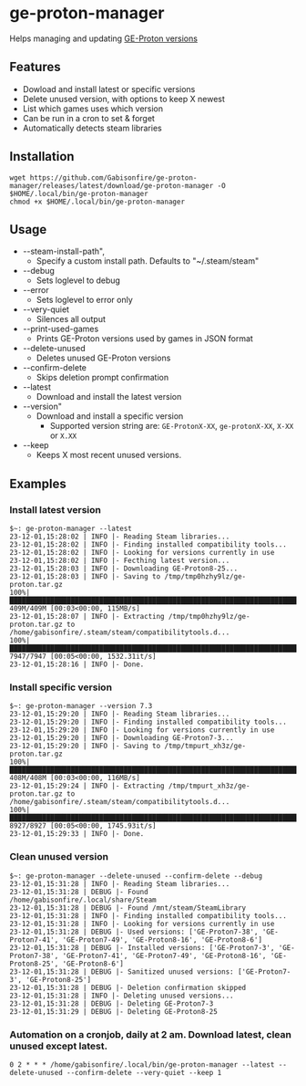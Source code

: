 # ge-proton-manager

Helps managing and updating [GE-Proton versions](https://github.com/GloriousEggroll/proton-ge-custom)

## Features

- Dowload and install latest or specific versions
- Delete unused version, with options to keep X newest
- List which games uses which version
- Can be run in a cron to set & forget
- Automatically detects steam libraries

## Installation
```
wget https://github.com/Gabisonfire/ge-proton-manager/releases/latest/download/ge-proton-manager -O $HOME/.local/bin/ge-proton-manager
chmod +x $HOME/.local/bin/ge-proton-manager
```

## Usage
- --steam-install-path", 
  - Specify a custom install path. Defaults to \"~/.steam/steam\"
- --debug
  - Sets loglevel to debug
- --error
  - Sets loglevel to error only
- --very-quiet
  - Silences all output
- --print-used-games
  - Prints GE-Proton versions used by games in JSON format
- --delete-unused
  - Deletes unused GE-Proton versions
- --confirm-delete
  - Skips deletion prompt confirmation
- --latest
  - Download and install the latest version
- --version"
  - Download and install a specific version
    - Supported version string are: `GE-ProtonX-XX`, `ge-protonX-XX`, `X-XX` or `X.XX`
- --keep
  - Keeps X most recent unused versions.

## Examples
### Install latest version
```
$~: ge-proton-manager --latest
23-12-01,15:28:02 | INFO |- Reading Steam libraries...
23-12-01,15:28:02 | INFO |- Finding installed compatibility tools...
23-12-01,15:28:02 | INFO |- Looking for versions currently in use
23-12-01,15:28:02 | INFO |- Fecthing latest version...
23-12-01,15:28:03 | INFO |- Downloading GE-Proton8-25...
23-12-01,15:28:03 | INFO |- Saving to /tmp/tmp0hzhy9lz/ge-proton.tar.gz
100%|███████████████████████████████████████████████████████████████████████████| 409M/409M [00:03<00:00, 115MB/s]
23-12-01,15:28:07 | INFO |- Extracting /tmp/tmp0hzhy9lz/ge-proton.tar.gz to /home/gabisonfire/.steam/steam/compatibilitytools.d...
100%|████████████████████████████████████████████████████████████████████████| 7947/7947 [00:05<00:00, 1532.31it/s]
23-12-01,15:28:16 | INFO |- Done.
```
### Install specific version
```
$~: ge-proton-manager --version 7.3
23-12-01,15:29:20 | INFO |- Reading Steam libraries...
23-12-01,15:29:20 | INFO |- Finding installed compatibility tools...
23-12-01,15:29:20 | INFO |- Looking for versions currently in use
23-12-01,15:29:20 | INFO |- Downloading GE-Proton7-3...
23-12-01,15:29:20 | INFO |- Saving to /tmp/tmpurt_xh3z/ge-proton.tar.gz
100%|█████████████████████████████████████████████████████████████████████████| 408M/408M [00:03<00:00, 116MB/s]
23-12-01,15:29:24 | INFO |- Extracting /tmp/tmpurt_xh3z/ge-proton.tar.gz to /home/gabisonfire/.steam/steam/compatibilitytools.d...
100%|████████████████████████████████████████████████████████████████████████████████| 8927/8927 [00:05<00:00, 1745.93it/s]
23-12-01,15:29:33 | INFO |- Done.
```
### Clean unused version
```
$~: ge-proton-manager --delete-unused --confirm-delete --debug
23-12-01,15:31:28 | INFO |- Reading Steam libraries...
23-12-01,15:31:28 | DEBUG |- Found /home/gabisonfire/.local/share/Steam
23-12-01,15:31:28 | DEBUG |- Found /mnt/steam/SteamLibrary
23-12-01,15:31:28 | INFO |- Finding installed compatibility tools...
23-12-01,15:31:28 | INFO |- Looking for versions currently in use
23-12-01,15:31:28 | DEBUG |- Used versions: ['GE-Proton7-38', 'GE-Proton7-41', 'GE-Proton7-49', 'GE-Proton8-16', 'GE-Proton8-6']
23-12-01,15:31:28 | DEBUG |- Installed versions: ['GE-Proton7-3', 'GE-Proton7-38', 'GE-Proton7-41', 'GE-Proton7-49', 'GE-Proton8-16', 'GE-Proton8-25', 'GE-Proton8-6']
23-12-01,15:31:28 | DEBUG |- Sanitized unused versions: ['GE-Proton7-3', 'GE-Proton8-25']
23-12-01,15:31:28 | DEBUG |- Deletion confirmation skipped
23-12-01,15:31:28 | INFO |- Deleting unused versions...
23-12-01,15:31:28 | DEBUG |- Deleting GE-Proton7-3
23-12-01,15:31:29 | DEBUG |- Deleting GE-Proton8-25
```

### Automation on a cronjob, daily at 2 am. Download latest, clean unused except latest.
```
0 2 * * * /home/gabisonfire/.local/bin/ge-proton-manager --latest --delete-unused --confirm-delete --very-quiet --keep 1
```